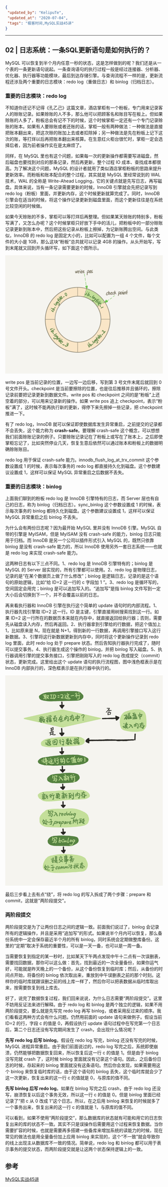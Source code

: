 ```json
{
 "updated_by": "KelipuTe",
 "updated_at": "2020-07-04",
 "tags": "极客时间,MySQL实战45讲"
}
```

---

## 02 | 日志系统：一条SQL更新语句是如何执行的？

MySQL 可以恢复到半个月内任意一秒的状态，这是怎样做到的呢？我们还是从一个表的一条更新语句说起。一条查询语句的执行过程一般是经过连接器、分析器、优化器、执行器等功能模块，最后到达存储引擎。与查询流程不一样的是，更新流程还涉及两个重要的日志模块：redo log（重做日志）和 binlog（归档日志）。

### 重要的日志模块：redo log

不知道你还记不记得《孔乙己》这篇文章，酒店掌柜有一个粉板，专门用来记录客人的赊账记录。如果赊账的人不多，那么他可以把顾客名和账目写在板上。但如果赊账的人多了，粉板总会有记不下的时候，这个时候掌柜一定还有一个专门记录赊账的账本。如果有人要赊账或者还账的话，掌柜一般有两种做法：一种做法是直接把账本翻出来，把这次赊的账加上去或者扣除掉；另一种做法是先在粉板上记下这次的账，等打烊以后再把账本翻出来核算。在生意红火柜台很忙时，掌柜一定会选择后者，因为前者操作实在是太麻烦了。

同样，在 MySQL 里也有这个问题，如果每一次的更新操作都需要写进磁盘，然后磁盘也要找到对应的那条记录，然后再更新，整个过程 IO 成本、查找成本都很高。为了解决这个问题，MySQL 的设计者就用了类似酒店掌柜粉板的思路来提升更新效率。而粉板和账本配合的整个过程，其实就是 MySQL 里经常说到的 WAL 技术，WAL 的全称是 Write-Ahead Logging，它的关键点就是先写日志，再写磁盘。具体来说，当有一条记录需要更新的时候，InnoDB 引擎就会先把记录写到 redo log（粉板）里面，并更新内存，这个时候更新就算完成了。同时，InnoDB 引擎会在适当的时候，将这个操作记录更新到磁盘里面，而这个更新往往是在系统比较空闲的时候做。

如果今天赊账的不多，掌柜可以等打烊后再整理。但如果某天赊账的特别多，粉板写满了，又怎么办呢？这个时候掌柜只好放下手中的活儿，把粉板中的一部分赊账记录更新到账本中，然后把这些记录从粉板上擦掉，为记新账腾出空间。与此类似，InnoDB 的 redo log 是固定大小的，比如可以配置为一组 4 个文件，每个文件的大小是 1GB，那么这块“粉板”总共就可以记录 4GB  的操作。从头开始写，写到末尾就又回到开头循环写，如下面这个图所示。

![](02-MySQLSZ45J_img01.png)

write pos  是当前记录的位置，一边写一边后移，写到第 3 号文件末尾后就回到 0 号文件开头。checkpoint  是当前要擦除的位置，也是往后推移并且循环的，擦除记录前要把记录更新到数据文件。write pos 和 checkpoint  之间的是“粉板”上还空着的部分，可以用来记录新的操作。如果 write pos 追上  checkpoint，表示“粉板”满了，这时候不能再执行新的更新，得停下来先擦掉一些记录，把 checkpoint 推进一下。

有了 redo  log，InnoDB 就可以保证即使数据库发生异常重启，之前提交的记录都不会丢失，这个能力称为 **crash-safe**。要理解  crash-safe  这个概念，可以想想我们前面赊账记录的例子。只要赊账记录记在了粉板上或写在了账本上，之后即使掌柜忘记了，比如突然停业几天，恢复生意后依然可以通过账本和粉板上的数据明确赊账账目。

redo log 用于保证 crash-safe 能力。innodb_flush_log_at_trx_commit 这个参数设置成 1 的时候，表示每次事务的 redo log  都直接持久化到磁盘。这个参数建议设置成 1，这样可以保证 MySQL 异常重启之后数据不丢失。

### 重要的日志模块：binlog

上面我们聊到的粉板 redo log 是 InnoDB 引擎特有的日志，而 Server 层也有自己的日志，称为 binlog（归档日志）。sync_binlog 这个参数设置成 1 的时候，表示每次事务的 binlog 都持久化到磁盘。这个参数建议设置成 1，这样可以保证 MySQL 异常重启之后 binlog 不丢失。

为什么会有两份日志呢？因为最开始 MySQL 里并没有 InnoDB  引擎。MySQL 自带的引擎是 MyISAM，但是 MyISAM 没有 crash-safe 的能力，binlog 日志只能用于归档。而  InnoDB 是另一个公司以插件形式引入 MySQL 的，既然只依靠 binlog 是没有 crash-safe 能力的，所以 InnoDB  使用另外一套日志系统——也就是 redo log 来实现 crash-safe 能力。

这两种日志有以下三点不同。1、redo log 是  InnoDB 引擎特有的；binlog 是 MySQL 的 Server 层实现的，所有引擎都可以使用。2、redo log  是物理日志，记录的是“在某个数据页上做了什么修改”；binlog 是逻辑日志，记录的是这个语句的原始逻辑，比如“给 ID=2 这一行的 c  字段加 1 ”。3、redo log 是循环写的，空间固定会用完；binlog 是可以追加写入的。“追加写”是指 binlog  文件写到一定大小后会切换到下一个，并不会覆盖以前的日志。

再来看执行器和 InnoDB 引擎在执行这个简单的 update 语句时的内部流程。1、执行器先找引擎取 ID=2 这一行。ID  是主键，引擎直接用树搜索找到这一行。如果 ID=2  这一行所在的数据页本来就在内存中，就直接返回给执行器；否则，需要先从磁盘读入内存，然后再返回。2、执行器拿到引擎给的行数据，把这个值加上  1，比如原来是 N，现在就是 N+1，得到新的一行数据，再调用引擎接口写入这行新数据。3、引擎将这行新数据更新到内存中，同时将这个更新操作记录到  redo log 里面，此时 redo log 处于 prepare 状态。然后告知执行器执行完成了，随时可以提交事务。4、执行器生成这个操作的  binlog，并把 binlog 写入磁盘。5、执行器调用引擎的提交事务接口，引擎把刚刚写入的 redo log  改成提交（commit）状态，更新完成。这里给出这个 update 语句的执行流程图，图中浅色框表示是在 InnoDB  内部执行的，深色框表示是在执行器中执行的。

![](02-MySQLSZ45J_img02.png)

最后三步看上去有点“绕”，将 redo log 的写入拆成了两个步骤：prepare 和 commit，这就是"两阶段提交"。

### 两阶段提交

两阶段提交是为了让两份日志之间的逻辑一致。前面我们说过了，binlog  会记录所有的逻辑操作，并且是采用“追加写”的形式。如果说半个月内可以恢复，那么备份系统中一定会保存最近半个月的所有  binlog，同时系统会定期做整库备份。这里的“定期”取决于系统的重要性，可以是一天一备，也可以是一周一备。

当需要恢复到指定的某一秒时，比如某天下午两点发现中午十二点有一次误删表，需要找回数据，那你可以这么做：首先，找到最近的一次全量备份，如果你运气好，可能就是昨天晚上的一个备份，从这个备份恢复到临时库；然后，从备份的时间点开始，将备份的 binlog  依次取出来，重放到中午误删表之前的那个时刻。这样你的临时库就跟误删之前的线上库一样了，然后你可以把表数据从临时库取出来，按需要恢复到线上库去。

好了，说完了数据恢复过程，我们回来说说，为什么日志需要“两阶段提交”。这里不妨用反证法来进行解释。由于 redo log 和 binlog 是两个独立的逻辑，如果不用两阶段提交，要么就是先写完 redo log 再写  binlog，或者采用反过来的顺序。我们看看这两种方式会有什么问题。仍然用前面的 update 语句来做例子。假设当前 ID=2 的行，字段 c 的值是 0，再假设执行 update 语句过程中在写完第一个日志后，第二个日志还没有写完期间发生了 crash，会出现什么情况呢？

**先写 redo log 后写  binlog**。假设在 redo log 写完，binlog 还没有写完的时候，MySQL 进程异常重启。由于我们前面说过的，redo log  写完之后，系统即使崩溃，仍然能够把数据恢复回来，所以恢复后这一行 c 的值是 1。但是由于 binlog 没写完就 crash 了，这时候  binlog 里面就没有记录这个语句。因此，之后备份日志的时候，存起来的 binlog 里面就没有这条语句。然后你会发现，如果需要用这个  binlog 来恢复临时库的话，由于这个语句的 binlog 丢失，这个临时库就会少了这一次更新，恢复出来的这一行 c 的值就是  0，与原库的值不同。

**先写 binlog 后写 redo log**。如果在 binlog 写完之后 crash，由于 redo log  还没写，崩溃恢复以后这个事务无效，所以这一行 c 的值是 0。但是 binlog 里面已经记录了“把 c 从 0 改成  1”这个日志。所以，在之后用 binlog 来恢复的时候就多了一个事务出来，恢复出来的这一行 c 的值就是 1，与原库的值不同。

可以看到，如果不使用“两阶段提交”，那么数据库的状态就有可能和用它的日志恢复出来的库的状态不一致。其实不只是误操作后需要用这个过程来恢复数据。当你需要扩容的时候，也就是需要再多搭建一些备库来增加系统的读能力的时候，现在常见的做法也是用全量备份加上应用 binlog 来实现的，这个“不一致”就会导致你的线上出现主从数据库不一致的情况。简单说，redo log 和 binlog  都可以用于表示事务的提交状态，而两阶段提交就是让这两个状态保持逻辑上的一致。

## 参考

[MySQL实战45讲](https://time.geekbang.org/column/intro/139)